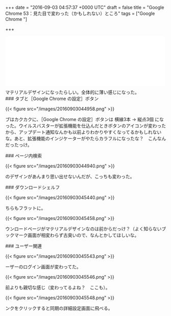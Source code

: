 
+++
date = "2016-09-03 04:57:37 +0000 UTC"
draft = false
title = "Google Chrome 53：見た目で変わった（かもしれない）ところ"
tags = ["Google Chrome "]

+++
<iframe src="//hatenablog-parts.com/embed?url=http%3A%2F%2Fforest.watch.impress.co.jp%2Fdocs%2Fnews%2F1017725.html" title="マテリアルデザインをまとった「Google Chrome 53」が正式版に。Flashの排除強化も始まる" class="embed-card embed-webcard" scrolling="no" frameborder="0" style="display: block; width: 100%; height: 155px; max-width: 500px; margin: 10px 0px;"></iframe>マテリアルデザインになったらしい。全体的に薄い感じになった。

<div class="section">
    ### タブと［Google Chrome の設定］ボタン
    

{{< figure src="/images/20160903044958.png"  >}}

ブはカクカクに、［Google Chrome の設定］ボタンは 横線3本 → 縦点3個 になった。ウイルスバスターが拡張機能を仕込んだときボタンのアイコンが変わったから、アップデート通知なんかも以前よりわかりやすくなってるかもしれないな。あと、拡張機能のインジケーターがやたらカラフルになったな？　こんなんだったっけ。

</div>
<div class="section">
    ### ページ内検索
    

{{< figure src="/images/20160903044940.png"  >}}

のデザインがあんまり思い出せないんだが、こっちも変わった。

</div>
<div class="section">
    ### ダウンロードシェルフ
    

{{< figure src="/images/20160903045440.png"  >}}

ちらもフラットに。

{{< figure src="/images/20160903045458.png"  >}}

ウンロードページがマテリアルデザインなのは前からだっけ？（よく知らないブックマーク画面が相変わらず古臭いので、なんとかしてほしいな。

</div>
<div class="section">
    ### ユーザー関連
    

{{< figure src="/images/20160903045543.png"  >}}

ーザーのログイン画面が変わってた。

{{< figure src="/images/20160903045546.png"  >}}

前よりも親切な感じ（変わってるよね？　ここも）。

{{< figure src="/images/20160903045548.png"  >}}

ンクをクリックすると同期の詳細設定画面に飛べる。

</div>

